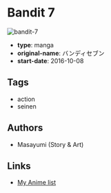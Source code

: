 # Bandit 7

![bandit-7](https://cdn.myanimelist.net/images/manga/1/202678.jpg)

-   **type**: manga
-   **original-name**: バンディセブン
-   **start-date**: 2016-10-08

## Tags

-   action
-   seinen

## Authors

-   Masayumi (Story & Art)

## Links

-   [My Anime list](https://myanimelist.net/manga/110514/Bandit_7)
